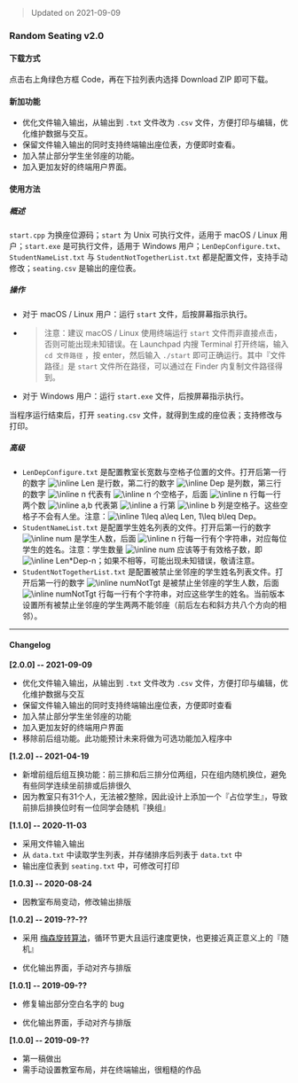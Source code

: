> Updated on 2021-09-09

### Random Seating v2.0

#### 下载方式

点击右上角绿色方框 Code，再在下拉列表内选择 Download ZIP 即可下载。

#### 新加功能

- 优化文件输入输出，从输出到 `.txt` 文件改为 `.csv` 文件，方便打印与编辑，优化维护数据与交互。
- 保留文件输入输出的同时支持终端输出座位表，方便即时查看。
- 加入禁止部分学生坐邻座的功能。
- 加入更加友好的终端用户界面。

#### 使用方法

##### 概述

`start.cpp` 为换座位源码；`start` 为 Unix 可执行文件，适用于 macOS / Linux 用户；`start.exe` 是可执行文件，适用于 Windows 用户；`LenDepConfigure.txt`、`StudentNameList.txt`  与 `StudentNotTogetherList.txt` 都是配置文件，支持手动修改；`seating.csv` 是输出的座位表。

##### 操作

- 对于 macOS / Linux 用户：运行 `start` 文件，后按屏幕指示执行。
- > 注意：建议 macOS / Linux 使用终端运行 `start` 文件而非直接点击，否则可能出现未知错误。在 Launchpad 内搜 Terminal 打开终端，输入 `cd 文件路径` ，按 enter，然后输入 `./start` 即可正确运行。其中『文件路径』是 `start` 文件所在路径，可以通过在 Finder 内复制文件路径得到。

- 对于 Windows 用户：运行 `start.exe` 文件，后按屏幕指示执行。

当程序运行结束后，打开 `seating.csv` 文件，就得到生成的座位表；支持修改与打印。

##### 高级
- `LenDepConfigure.txt` 是配置教室长宽数与空格子位置的文件。打开后第一行的数字 <img src="https://latex.codecogs.com/svg.image?\inline&space;Len" title="\inline Len" /> 是行数，第二行的数字 <img src="https://latex.codecogs.com/svg.image?\inline&space;Dep" title="\inline Dep" /> 是列数，第三行的数字 <img src="https://latex.codecogs.com/svg.image?\inline&space;n" title="\inline n" /> 代表有 <img src="https://latex.codecogs.com/svg.image?\inline&space;n" title="\inline n" /> 个空格子，后面 <img src="https://latex.codecogs.com/svg.image?\inline&space;n" title="\inline n" /> 行每一行两个数 <img src="https://latex.codecogs.com/svg.image?\inline&space;a,b" title="\inline a,b" /> 代表第 <img src="https://latex.codecogs.com/svg.image?\inline&space;a" title="\inline a" /> 行第 <img src="https://latex.codecogs.com/svg.image?\inline&space;b" title="\inline b" /> 列是空格子。这些空格子不会有人坐。注意：<img src="https://latex.codecogs.com/svg.image?\inline&space;1\leq&space;a\leq&space;Len,&space;1\leq&space;b\leq&space;Dep" title="\inline 1\leq a\leq Len, 1\leq b\leq Dep" />。
- `StudentNameList.txt` 是配置学生姓名列表的文件。打开后第一行的数字 <img src="https://latex.codecogs.com/svg.image?\inline&space;num" title="\inline num" /> 是学生人数，后面 <img src="https://latex.codecogs.com/svg.image?\inline&space;n" title="\inline n" /> 行每一行有个字符串，对应每位学生的姓名。注意：学生数量 <img src="https://latex.codecogs.com/svg.image?\inline&space;num" title="\inline num" /> 应该等于有效格子数，即 <img src="https://latex.codecogs.com/svg.image?\inline&space;Len*Dep-n" title="\inline Len*Dep-n" />；如果不相等，可能出现未知错误，敬请注意。
- `StudentNotTogetherList.txt` 是配置被禁止坐邻座的学生姓名列表文件。打开后第一行的数字 <img src="https://latex.codecogs.com/svg.image?\inline&space;numNotTgt" title="\inline numNotTgt" /> 是被禁止坐邻座的学生人数，后面 <img src="https://latex.codecogs.com/svg.image?\inline&space;numNotTgt" title="\inline numNotTgt" /> 行每一行有个字符串，对应这些学生的姓名。当前版本设置所有被禁止坐邻座的学生两两不能邻座（前后左右和斜方共八个方向的相邻）。



-----

#### Changelog

**[2.0.0] -- 2021-09-09**

- 优化文件输入输出，从输出到 `.txt` 文件改为 `.csv` 文件，方便打印与编辑，优化维护数据与交互
- 保留文件输入输出的同时支持终端输出座位表，方便即时查看
- 加入禁止部分学生坐邻座的功能
- 加入更加友好的终端用户界面
- 移除前后组功能。此功能预计未来将做为可选功能加入程序中

**[1.2.0] -- 2021-04-19**

- 新增前组后组互换功能：前三排和后三排分位两组，只在组内随机换位，避免有些同学连续坐前排或后排很久
- 因为教室只有31个人，无法被2整除，因此设计上添加一个『占位学生』，导致前排后排换位时有一位同学会随机『换组』

**[1.1.0] -- 2020-11-03**

- 采用文件输入输出
- 从 `data.txt` 中读取学生列表，并存储排序后列表于 `data.txt` 中
- 输出座位表到 `seating.txt` 中，可修改可打印

**[1.0.3] -- 2020-08-24**

- 因教室布局变动，修改输出排版

**[1.0.2] -- 2019-??-??**

- 采用 [梅森旋转算法](https://zh.wikipedia.org/wiki/%E6%A2%85%E6%A3%AE%E6%97%8B%E8%BD%AC%E7%AE%97%E6%B3%95)，循环节更大且运行速度更快，也更接近真正意义上的『随机』

- 优化输出界面，手动对齐与排版

**[1.0.1] -- 2019-09-??**

- 修复输出部分空白名字的 bug

- 优化输出界面，手动对齐与排版

**[1.0.0] -- 2019-09-??**

- 第一稿做出
- 需手动设置教室布局，并在终端输出，很粗糙的作品



